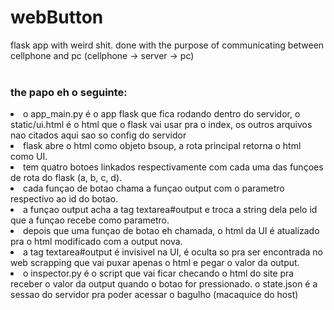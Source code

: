 # webButton
flask app with weird shit. done with the purpose of communicating between cellphone and pc (cellphone -> server -> pc)
<br><br>

<h3>the papo eh o seguinte: </h3>
    <li>    o app_main.py é o app flask que fica rodando dentro do servidor, o static/ui.html é o html que o flask vai usar pra o index, os outros arquivos nao citados aqui sao so config do servidor</li>
    <li>    flask abre o html como objeto bsoup, a rota principal retorna o html como UI. </li>
    <li>    tem quatro botoes linkados respectivamente com cada uma das funçoes de rota do flask (a, b, c, d). </li>
    <li>    cada funçao de botao chama a funçao output com o parametro respectivo ao id do botao. </li>
    <li>    a funçao output acha a tag textarea#output e troca a string dela pelo id que a funçao recebe como parametro. </li>
    <li>    depois que uma funçao de botao eh chamada, o html da UI é atualizado pra o html modificado com a output nova. </li>
    <li>    a tag textarea#output é invisivel na UI, é oculta so pra ser encontrada no web scrapping que vai puxar apenas o html e pegar o valor da output.</li>
    <li>    o inspector.py é o script que vai ficar checando o html do site pra receber o valor da output quando o botao for pressionado. o state.json é a sessao do servidor pra poder acessar o bagulho (macaquice do host)</li>
